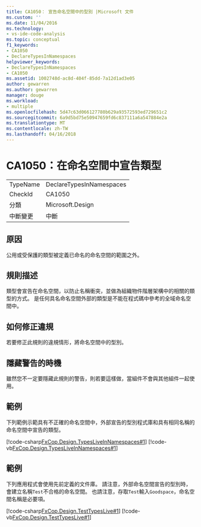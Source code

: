 ```yaml
---
title: CA1050： 宣告命名空間中的型別 |Microsoft 文件
ms.custom: ''
ms.date: 11/04/2016
ms.technology:
- vs-ide-code-analysis
ms.topic: conceptual
f1_keywords:
- CA1050
- DeclareTypesInNamespaces
helpviewer_keywords:
- DeclareTypesInNamespaces
- CA1050
ms.assetid: 1002748d-ac8d-404f-85dd-7a12d1ad3e05
author: gewarren
ms.author: gewarren
manager: douge
ms.workload:
- multiple
ms.openlocfilehash: 5d47c63d066127780b629a93572593ed729651c2
ms.sourcegitcommit: 6a9d5bd75e50947659fd6c837111a6a547884e2a
ms.translationtype: MT
ms.contentlocale: zh-TW
ms.lasthandoff: 04/16/2018
---
```

# <a name="ca1050-declare-types-in-namespaces"></a>CA1050：在命名空間中宣告類型
|||  
|-|-|  
|TypeName|DeclareTypesInNamespaces|  
|CheckId|CA1050|  
|分類|Microsoft.Design|  
|中斷變更|中斷|  
  
## <a name="cause"></a>原因  
 公用或受保護的類型被定義已命名的命名空間的範圍之外。  
  
## <a name="rule-description"></a>規則描述  
 類型會宣告在命名空間，以防止名稱衝突，並做為組織物件階層架構中的相關的類型的方式。 是任何具名命名空間外部的類型是不能在程式碼中參考的全域命名空間中。  
  
## <a name="how-to-fix-violations"></a>如何修正違規  
 若要修正此規則的違規情形，將命名空間中的型別。  
  
## <a name="when-to-suppress-warnings"></a>隱藏警告的時機  
 雖然您不一定要隱藏此規則的警告，則若要這樣做，當組件不會與其他組件一起使用。  
  
## <a name="example"></a>範例  
 下列範例示範具有不正確的命名空間中，外部宣告的型別程式庫和具有相同名稱的命名空間中宣告的類型。  
  
 [!code-csharp[FxCop.Design.TypesLiveInNamespaces#1](../code-quality/codesnippet/CSharp/ca1050-declare-types-in-namespaces_1.cs)]
 [!code-vb[FxCop.Design.TypesLiveInNamespaces#1](../code-quality/codesnippet/VisualBasic/ca1050-declare-types-in-namespaces_1.vb)]  
  
## <a name="example"></a>範例  
 下列應用程式會使用先前定義的文件庫。 請注意，外部命名空間宣告的型別時，會建立名稱`Test`不合格的命名空間。 也請注意，存取`Test`輸入`Goodspace`，命名空間名稱是必要項。  
  
 [!code-csharp[FxCop.Design.TestTypesLive#1](../code-quality/codesnippet/CSharp/ca1050-declare-types-in-namespaces_2.cs)]
 [!code-vb[FxCop.Design.TestTypesLive#1](../code-quality/codesnippet/VisualBasic/ca1050-declare-types-in-namespaces_2.vb)]
